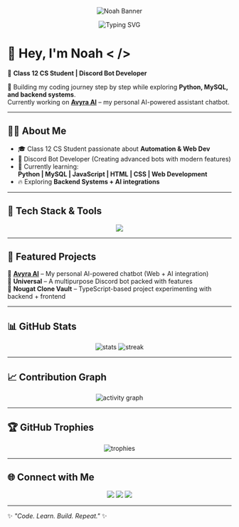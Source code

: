 <!-- Banner -->
<p align="center">
  <img src="https://i.ibb.co/Yb3kV6R/github-banner-sample.png" alt="Noah Banner" />
</p>

<!-- Typing SVG -->
<p align="center">
  <img src="https://readme-typing-svg.herokuapp.com?font=Fira+Code&size=25&pause=1000&color=F700FF&center=true&vCenter=true&width=600&lines=Discord+Bot+Developer+🤖;Class+12+CS+Student+🎓;Learning+Python+%26+MySQL+🚀" alt="Typing SVG" />
</p>

# 👋 Hey, I'm Noah < />

🚀 **Class 12 CS Student | Discord Bot Developer**

🌟 Building my coding journey step by step while exploring **Python, MySQL, and backend systems**.  
Currently working on **[Avyra AI](https://avyra-ai.onrender.com/)** – my personal AI-powered assistant chatbot.  

---

## 🧑‍💻 About Me
- 🎓 Class 12 CS Student passionate about **Automation & Web Dev**
- 🤖 Discord Bot Developer (Creating advanced bots with modern features)
- 🌱 Currently learning:  
  **Python | MySQL | JavaScript | HTML | CSS | Web Development**
- 🔥 Exploring **Backend Systems + AI integrations**

---

## 🚀 Tech Stack & Tools
<p align="center">
  <img src="https://skillicons.dev/icons?i=python,mysql,js,html,css,nodejs,express,github,git,vscode" />
</p>

---

## 📌 Featured Projects
🔹 **[Avyra AI](https://avyra-ai.onrender.com/)** – My personal AI-powered chatbot (Web + AI integration)  
🔹 **Universal** – A multipurpose Discord bot packed with features  
🔹 **Nougat Clone Vault** – TypeScript-based project experimenting with backend + frontend  

---

## 📊 GitHub Stats
<p align="center">
  <img src="https://github-readme-stats.vercel.app/api?username=Noahfrr&show_icons=true&theme=radical" alt="stats" />
  <img src="https://github-readme-streak-stats.herokuapp.com/?user=Noahfrr&theme=radical" alt="streak" />
</p>

---

## 📈 Contribution Graph
<p align="center">
  <img src="https://github-readme-activity-graph.vercel.app/graph?username=Noahfrr&theme=tokyo-night" alt="activity graph"/>
</p>

---

## 🏆 GitHub Trophies
<p align="center">
  <img src="https://github-profile-trophy.vercel.app/?username=Noahfrr&theme=radical&no-frame=true&row=1&column=7" alt="trophies"/>
</p>

---

## 🌐 Connect with Me
<p align="center">
  <a href="https://github.com/Noahfrr"><img src="https://img.shields.io/badge/GitHub-333?style=for-the-badge&logo=github&logoColor=white"/></a>
  <a href="https://avyra-ai.onrender.com/"><img src="https://img.shields.io/badge/AvyraAI-0088cc?style=for-the-badge&logo=aiqfome&logoColor=white"/></a>
  <a href="https://discord.com/users/"><img src="https://img.shields.io/badge/Discord-5865F2?style=for-the-badge&logo=discord&logoColor=white"/></a>
</p>

---

✨ *"Code. Learn. Build. Repeat."* ✨

